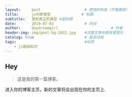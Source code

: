 ```yaml
---
layout:     post   				    # 使用的布局（不需要改）
title:      js判断类型 				# 标题 
subtitle:   拿到真正的类型 #副标题
date:       2019-07-03 				# 时间
author:     daydreamgirl 						# 作者
header-img: img/post-bg-2015.jpg 	#这篇文章标题背景图片
catalog: true 						# 是否归档
tags:								#标签
    - js基础知识
---
```


## Hey
>这是我的第一篇博客。

进入你的博客主页，新的文章将会出现在你的主页上.
